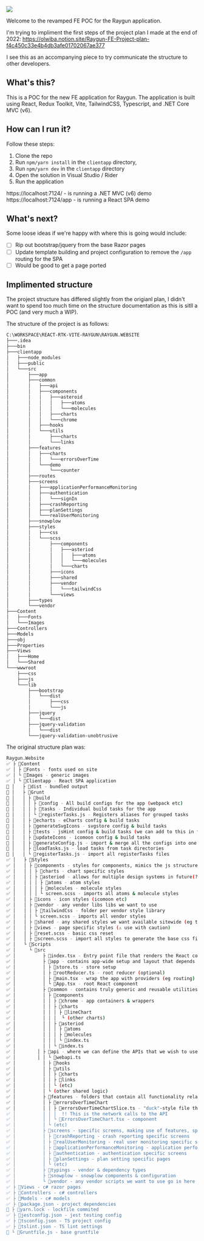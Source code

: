 ![](https://assets-global.website-files.com/5e2701b416b6d176f5007781/6344bbf42c1388b9f34a5c6f_logo-colour-stylised-2.svg)

Welcome to the revamped FE POC for the Raygun application. 

I'm trying to impliment the first steps of the project plan I made at the end of 2022:
https://olwiba.notion.site/Raygun-FE-Project-plan-f4c450c33e4b4db3afe01702067ae377

I see this as an accompanying piece to try communicate the structure to other developers.

## What's this?

This is a POC for the new FE application for Raygun. The application is built using React, Redux Toolkit, Vite, TailwindCSS, Typescript, and .NET Core MVC (v6).

## How can I run it?

Follow these steps:
1. Clone the repo
2. Run `npm/yarn install` in the `clientapp` directory, 
3. Run `npm/yarn dev` in the `clientapp` directory
4. Open the solution in Visual Studio / Rider
5. Run the application

https://localhost:7124/ - is running a .NET MVC (v6) demo
https://localhost:7124/app - is running a React SPA demo

## What's next?

Some loose ideas if we're happy with where this is going would include:
- [ ] Rip out bootstrap/jquery from the base Razor pages
- [ ] Update template building and project configuration to remove the `/app` routing for the SPA
- [ ] Would be good to get a page ported

## Implimented structure

The project structure has differed slightly from the origianl plan, I didn't want to spend too much time on the structure documentation as this is sitll a POC (and very much a WIP).

The structure of the project is as follows:

```bash
C:\WORKSPACE\REACT-RTK-VITE-RAYGUN\RAYGUN.WEBSITE
├───.idea
├───bin
├───clientapp
│   ├───node_modules
│   ├───public
│   └───src
│       ├───app
│       ├───common
│       │   ├───api
│       │   ├───components
│       │   │   ├───asteroid
│       │   │   │   ├───atoms
│       │   │   │   └───molecules
│       │   │   ├───charts
│       │   │   └───chrome
│       │   ├───hooks
│       │   └───utils
│       │       ├───charts
│       │       └───links
│       ├───features
│       │   ├───charts
│       │   │   └───errorsOverTime
│       │   └───demo
│       │       └───counter
│       ├───routes
│       ├───screens
│       │   ├───applicationPerformanceMonitoring
│       │   ├───authentication
│       │   │   └───signIn
│       │   ├───crashReporting
│       │   ├───planSettings
│       │   └───realUserMonitoring
│       ├───snowplow
│       ├───styles
│       │   ├───css
│       │   └───scss
│       │       ├───components
│       │       │   ├───asteriod
│       │       │   │   ├───atoms
│       │       │   │   └───molecules
│       │       │   └───charts
│       │       ├───icons
│       │       ├───shared
│       │       ├───vendor
│       │       │   └───tailwindCss
│       │       └───views
│       ├───types
│       └───vendor
├───Content
│   ├───Fonts
│   └───Images
├───Controllers
├───Models
├───obj
├───Properties
├───Views
│   ├───Home
│   └───Shared
└───wwwroot
    ├───css
    ├───js
    └───lib
        ├───bootstrap
        │   └───dist
        │       ├───css
        │       └───js
        ├───jquery
        │   └───dist
        ├───jquery-validation
        │   └───dist
        └───jquery-validation-unobtrusive
```

The original structure plan was:

```bash
Raygun.Website
✅ ├ 📂Content
✅ │ ├ 📂Fonts - fonts used on site
✅ │ └ 📂Images - generic images
✅ │ └ 📂Clientapp - React SPA application
🚧 │   ├ 📂dist - bundled output
🚧 │   ├ 📂Grunt
🚧 │   │ ├ 📂build 
🚧 │   │ │ ├ 📂config - All build configs for the app (webpack etc)
🚧 │   │ │ ├ 📂tasks - Individual build tasks for the app
🚧 │   │ │ └ 📄registerTasks.js - Registers aliases for grouped tasks
🚧 │   │ ├ 📂echarts - eCharts config & build tasks
🚧 │   │ ├ 📂generateSvgIcons - svgstore config & build tasks
🚧 │   │ ├ 📂tests - jsHint config & build tasks (we can add to this in future)
🚧 │   │ ├ 📂updateIcons - icomoon config & build tasks
🚧 │   │ ├ 📄generateConfig.js - import & merge all the configs into one
🚧 │   │ ├ 📄loadTasks.js - load tasks from task directories
🚧 │   │ └ 📄registerTasks.js - import all registerTasks files 
✅ │   ├ 📂Styles
✅ │   │ ├ 📂components - styles for components, mimics the js structure, split by folders
✅ │   │ │ ├ 📂charts - chart specific styles
✅ │   │ │ ├ 📂asteriod - allows for multiple design systems in future(?)
✅ │   │ │ │ ├ 📂atoms - atom styles
✅ │   │ │ │ ├ 📂molecules - molecule styles
✅ │   │ │ │ └ screen.scss - imports all atoms & molecule styles
✅ │   │ ├ 📂icons - icon styles (icomoon etc)
✅ │   │ ├ 📂vendor - any vendor libs libs we want to use
✅ │   │ │ ├ 📂tailwindCss - folder per vendor style library
✅ │   │ │ └ screen.scss - imports all vendor styles 
✅ │   │ ├ 📂shared - any shared styles we want available sitewide (eg typography)
✅ │   │ ├ 📂views - page specific styles (⚠ use with caution)
✅ │   │ ├ 📄reset.scss - basic css reset
✅ │   │ ├ 📄screen.scss - import all styles to generate the base css file
✅ │   └ 📂Scripts
✅ │     └ 📂src
✅ │     	 ├ 📄index.tsx - Entry point file that renders the React component tree
✅ │     	 ├ 📂app - contains app-wide setup and layout that depends on all the other folders
✅ │     	 │ ├ 📄store.ts - store setup
✅ │     	 │ ├ 📄rootReducer.ts - root reducer (optional)
✅ │     	 │ ├ 📄main.tsx - wrap the app with providers (eg routing)
✅ │     	 │ └ 📄App.tsx - root React component
✅ │     	 ├ 📂common - contains truly generic and reusable utilities and components
✅ │     	 │ ├ 📂components
✅ │     	 │ │ ├ 📂chrome - app containers & wrappers
✅ │     	 │ │ ├ 📂charts
✅ │     	 │ │ │ ├ 📂lineChart
✅ │     	 │ │ │	└ (other charts)
✅ │     	 │ │ ├ 📂asteriod
✅ │     	 │ │ │ ├ 📂atoms
✅ │     	 │ │ │ ├ 📂molecules
✅ │     	 │ │ │ └ 📄index.ts
✅ │     	 │ │ └ 📄index.ts
✅ │        │ ├ 📂api - where we can define the APIs that we wish to use
✅ │        │ │ └ 📄webapi.ts
✅ │     	 │ ├ 📂hooks
✅ │     	 │ ├ 📂utils
✅ │     	 │ │ ├ 📂charts
✅ │     	 │ │ ├ 📂links
✅ │     	 │ │ └ (etc)
✅ │     	 │ └ (other shared logic)
✅ │     	 ├ 📂features - folders that contain all functionality related to a specific feature
✅ │     	 │ ├ 📂errorsOverTimeChart
✅ │     	 │ │ ├ 📄errorsOverTimeChartSlice.ts - "duck"-style file that contains a call to RTK's
✅ │     	 │ │ │	!! This is the network calls to the API
✅ │     	 │ │ └ 📄ErrorsOverTimeChart.tsx - component
✅ │     	 │ └ (etc)
✅ │     	 ├ 📂screens - specific screens, making use of features, split by folders
✅ │     	 │ ├ 📂crashReporting - crash reporting specific screens
✅ │     	 │ ├ 📂realUserMonitoring - real user monitoring specific screens
✅ │     	 │ ├ 📂applicationPerformanceMonitoring - application performance monitoring specific screens
✅ │     	 │ ├ 📂authentication - authentication specific screens
✅ │     	 │ ├ 📂planSettings - plan setting specific pages
✅ │     	 │ └ (etc)
✅ │     	 ├ 📂typings - vendor & dependency types
✅ │     	 ├ 📂snowplow - snowplow components & configuration
✅ │     	 └ 📂vendor - any vendor scripts we want to use go in here (⚠ use with caution)
✅ ├ 📂Views - c# razor pages
✅ ├ 📂Controllers - c# controllers
✅ ├ 📂Models - c# models
✅ ├ 📄package.json - project dependencies
🚧 ├ 📄yarn.lock - lockfile commited
✅ ├ 📄jestconfig.json - jest testing config
✅ ├ 📄tsconfig.json - TS project config
✅ ├ 📄tslint.json - TS lint settings
🚧 └ 📄Gruntfile.js - base gruntfile
```
